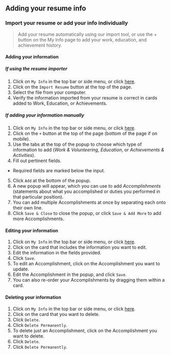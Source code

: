 ## Adding your resume info

### Import your resume or add your info individually

> Add your resume automatically using our import tool, or use the + button on the My Info page to add your work, education, and achievement history.

#### Adding your information
##### If using the resume importer
1. Click on `My Info` in the top bar or side menu, or click [here](https://savviest.com/app/events).
2. Click on the `Import Resume` button at the top of the page.
3. Select the file from your computer.
4. Verify the information imported from your resume is correct in cards added to Work, Education, or Achievements.

##### If adding your information manually
1. Click on `My Info` in the top bar or side menu, or click [here](https://savviest.com/app/events).
2. Click on the `+` button at the top of the page (bottom of the page if on mobile).
3. Use the tabs at the top of the popup to choose which type of information to add (_Work & Volunteering_, _Education_, or _Achievements & Activities_).
4. Fill out pertinent fields. 
  * Required fields are marked below the input.
5. Click `Add` at the bottom of the popup.
6. A new popup will appear, which you can use to add _Accomplishments_ (statements about what you accomplished or duties you performed in that particular position).
7. You can add multiple Accomplishments at once by separating each onto their own line.
8. Click `Save & Close` to close the popup, or click `Save & Add More` to add more Accomplishments.

#### Editing your information
1. Click on `My Info` in the top bar or side menu, or click [here](https://savviest.com/app/events).
2. Click on the card that includes the information you want to edit.
3. Edit the information in the fields provided.
4. Click `Save`.
5. To edit an Accomplishment, click on the Accomplishment you want to update.
6. Edit the Accomplishment in the popup, and click `Save`.
7. You can also re-order your Accomplishments by dragging them within a card.

#### Deleting your information
1. Click on `My Info` in the top bar or side menu, or click [here](https://savviest.com/app/events).
2. Click on the card that you want to delete.
3. Click `Delete`.
4. Click `Delete Permanently`.
5. To delete just an Accomplishment, click on the Accomplishment you want to delete.
6. Click `Delete`.
7. Click `Delete Permanently`.
